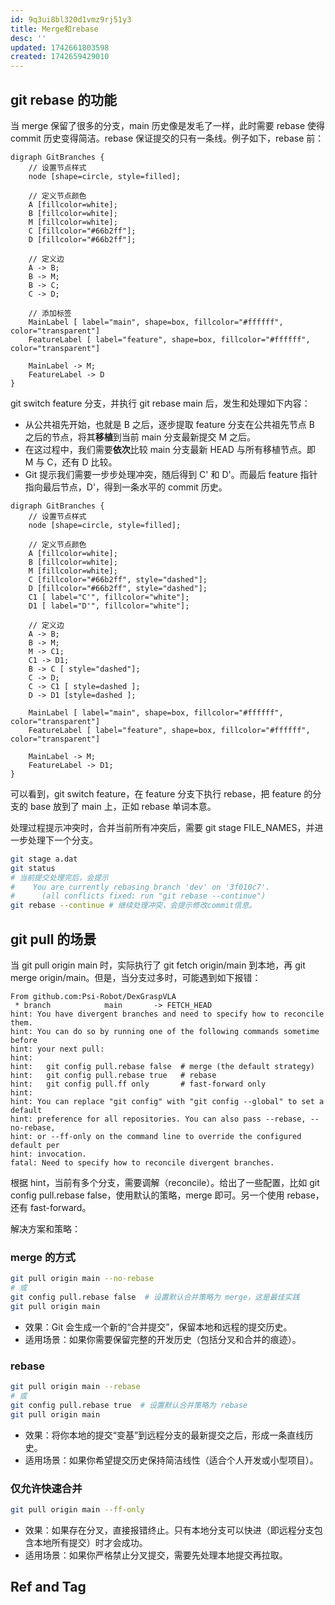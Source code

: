 ```yaml
---
id: 9q3ui8bl320d1vmz9rj51y3
title: Merge和rebase
desc: ''
updated: 1742661803598
created: 1742659429010
---
```


## git rebase 的功能

当 merge 保留了很多的分支，main 历史像是发毛了一样，此时需要 rebase 使得 commit 历史变得简洁。rebase 保证提交的只有一条线。例子如下，rebase 前：

```graphviz
digraph GitBranches {
    // 设置节点样式
    node [shape=circle, style=filled];
    
    // 定义节点颜色
    A [fillcolor=white];
    B [fillcolor=white];
    M [fillcolor=white];
    C [fillcolor="#66b2ff"];
    D [fillcolor="#66b2ff"];

    // 定义边
    A -> B;
    B -> M;
    B -> C;
    C -> D;

    // 添加标签
    MainLabel [ label="main", shape=box, fillcolor="#ffffff", color="transparent"]
    FeatureLabel [ label="feature", shape=box, fillcolor="#ffffff", color="transparent"]

    MainLabel -> M;
    FeatureLabel -> D
}
```

git switch feature 分支，并执行 git rebase main 后，发生和处理如下内容：
- 从公共祖先开始，也就是 B 之后，逐步提取 feature 分支在公共祖先节点 B 之后的节点，将其**移植**到当前 main 分支最新提交 M 之后。
- 在这过程中，我们需要**依次**比较 main 分支最新 HEAD 与所有移植节点。即 M 与 C，还有 D 比较。
- Git 提示我们需要一步步处理冲突，随后得到 C' 和 D'。而最后 feature 指针指向最后节点，D'，得到一条水平的 commit 历史。

```graphviz
digraph GitBranches {
    // 设置节点样式
    node [shape=circle, style=filled];
    
    // 定义节点颜色
    A [fillcolor=white];
    B [fillcolor=white];
    M [fillcolor=white];
    C [fillcolor="#66b2ff", style="dashed"];
    D [fillcolor="#66b2ff", style="dashed"];
    C1 [ label="C'", fillcolor="white"];
    D1 [ label="D'", fillcolor="white"];

    // 定义边
    A -> B;
    B -> M;
    M -> C1;
    C1 -> D1;
    B -> C [ style="dashed"];
    C -> D;
    C -> C1 [ style=dashed ];
    D -> D1 [style=dashed ];

    MainLabel [ label="main", shape=box, fillcolor="#ffffff", color="transparent"]
    FeatureLabel [ label="feature", shape=box, fillcolor="#ffffff", color="transparent"]

    MainLabel -> M;
    FeatureLabel -> D1;
}
```

可以看到，git switch feature，在 feature 分支下执行 rebase，把 feature 的分支的 base 放到了 main 上，正如 rebase 单词本意。

处理过程提示冲突时，合并当前所有冲突后，需要 git stage FILE_NAMES，并进一步处理下一个分支。

```bash
git stage a.dat
git status 
# 当前提交处理完后，会提示
#    You are currently rebasing branch 'dev' on '3f010c7'.
#      (all conflicts fixed: run "git rebase --continue")
git rebase --continue # 继续处理冲突，会提示修改commit信息。
```

## git pull 的场景

当 git pull origin main 时，实际执行了 git fetch origin/main 到本地，再 git merge origin/main。但是，当分支过多时，可能遇到如下报错：

```console
From github.com:Psi-Robot/DexGraspVLA
 * branch            main       -> FETCH_HEAD
hint: You have divergent branches and need to specify how to reconcile them.
hint: You can do so by running one of the following commands sometime before
hint: your next pull:
hint: 
hint:   git config pull.rebase false  # merge (the default strategy)
hint:   git config pull.rebase true   # rebase
hint:   git config pull.ff only       # fast-forward only
hint: 
hint: You can replace "git config" with "git config --global" to set a default
hint: preference for all repositories. You can also pass --rebase, --no-rebase,
hint: or --ff-only on the command line to override the configured default per
hint: invocation.
fatal: Need to specify how to reconcile divergent branches.
```

根据 hint，当前有多个分支，需要调解（reconcile）。给出了一些配置，比如 git config pull.rebase false，使用默认的策略，merge 即可。另一个使用 rebase，还有 fast-forward。

解决方案和策略：

### merge 的方式

```bash
git pull origin main --no-rebase
# 或
git config pull.rebase false  # 设置默认合并策略为 merge，这是最佳实践
git pull origin main
```

- 效果：Git 会生成一个新的“合并提交”，保留本地和远程的提交历史。
- 适用场景：如果你需要保留完整的开发历史（包括分叉和合并的痕迹）。

### rebase

```bash
git pull origin main --rebase
# 或
git config pull.rebase true  # 设置默认合并策略为 rebase
git pull origin main
```

- 效果：将你本地的提交“变基”到远程分支的最新提交之后，形成一条直线历史。
- 适用场景：如果你希望提交历史保持简洁线性（适合个人开发或小型项目）。

### 仅允许快速合并

```bash
git pull origin main --ff-only
```

- 效果：如果存在分叉，直接报错终止。只有本地分支可以快进（即远程分支包含本地所有提交）时才会成功。
- 适用场景：如果你严格禁止分叉提交，需要先处理本地提交再拉取。

## Ref and Tag